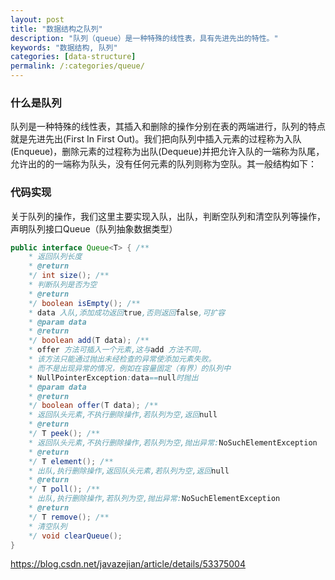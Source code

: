 ```yaml
---
layout: post
title: "数据结构之队列"
description: "队列（queue）是一种特殊的线性表，具有先进先出的特性。"
keywords: "数据结构, 队列"
categories: [data-structure]
permalink: /:categories/queue/
---
```


### 什么是队列
队列是一种特殊的线性表，其插入和删除的操作分别在表的两端进行，队列的特点就是先进先出(First In First Out)。我们把向队列中插入元素的过程称为入队(Enqueue)，删除元素的过程称为出队(Dequeue)并把允许入队的一端称为队尾，允许出的的一端称为队头，没有任何元素的队列则称为空队。其一般结构如下：


### 代码实现
关于队列的操作，我们这里主要实现入队，出队，判断空队列和清空队列等操作，声明队列接口Queue（队列抽象数据类型）
```java
public interface Queue<T> { /**
    * 返回队列长度
    * @return
    */ int size(); /**
    * 判断队列是否为空
    * @return
    */ boolean isEmpty(); /**
    * data 入队,添加成功返回true,否则返回false,可扩容
    * @param data
    * @return
    */ boolean add(T data); /**
    * offer 方法可插入一个元素,这与add 方法不同，
    * 该方法只能通过抛出未经检查的异常使添加元素失败。
    * 而不是出现异常的情况，例如在容量固定（有界）的队列中
    * NullPointerException:data==null时抛出
    * @param data
    * @return
    */ boolean offer(T data); /**
    * 返回队头元素,不执行删除操作,若队列为空,返回null
    * @return
    */ T peek(); /**
    * 返回队头元素,不执行删除操作,若队列为空,抛出异常:NoSuchElementException
    * @return
    */ T element(); /**
    * 出队,执行删除操作,返回队头元素,若队列为空,返回null
    * @return
    */ T poll(); /**
    * 出队,执行删除操作,若队列为空,抛出异常:NoSuchElementException
    * @return
    */ T remove(); /**
    * 清空队列
    */ void clearQueue();
}

```
https://blog.csdn.net/javazejian/article/details/53375004
